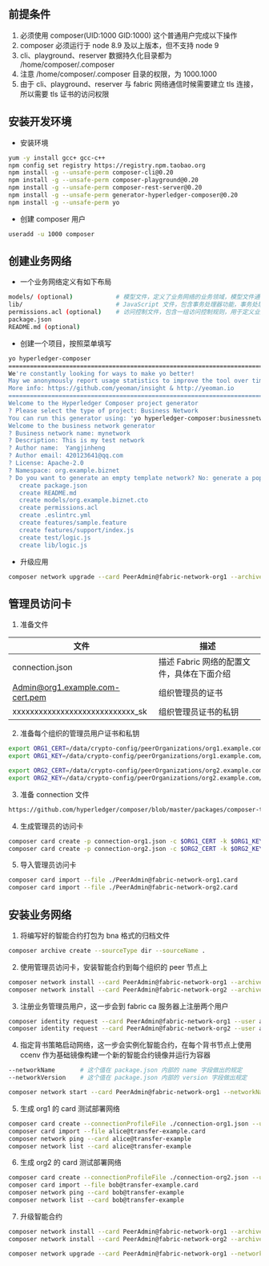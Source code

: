 ## 前提条件

1.  必须使用 composer(UID:1000 GID:1000) 这个普通用户完成以下操作
2.  composer 必须运行于 node 8.9 及以上版本，但不支持 node 9
3.  cli、playground、reserver 数据持久化目录都为 /home/composer/.composer
4.  注意 /home/composer/.composer 目录的权限，为 1000.1000
5.  由于 cli、playground、reserver 与 fabric 网络通信时候需要建立 tls 连接，所以需要 tls 证书的访问权限

## 安装开发环境

*   安装环境

~~~bash
yum -y install gcc+ gcc-c++
npm config set registry https://registry.npm.taobao.org
npm install -g --unsafe-perm composer-cli@0.20
npm install -g --unsafe-perm composer-playground@0.20
npm install -g --unsafe-perm composer-rest-server@0.20
npm install -g --unsafe-perm generator-hyperledger-composer@0.20
npm install -g --unsafe-perm yo
~~~

*   创建 composer 用户

~~~bash
useradd -u 1000 composer
~~~

## 创建业务网络

*   一个业务网络定义有如下布局

~~~bash
models/ (optional)            # 模型文件，定义了业务网络的业务领域，模型文件通常由业务分析师创建，因为它们定义模型元素之间的结构和关系：资产，参与者和事务。
lib/                          # JavaScript 文件，包含事务处理器功能，事务处理器功能在Hyperledger Fabric上运行，并可访问存储在Hyperledger Fabric区块链世界状态中的资产注册表。
permissions.acl (optional)    # 访问控制文件，包含一组访问控制规则，用于定义业务网络中不同参与者的权限。
package.json
README.md (optional)
~~~

*   创建一个项目，按照菜单填写

~~~bash
yo hyperledger-composer
==========================================================================
We're constantly looking for ways to make yo better! 
May we anonymously report usage statistics to improve the tool over time? 
More info: https://github.com/yeoman/insight & http://yeoman.io
========================================================================== No
Welcome to the Hyperledger Composer project generator
? Please select the type of project: Business Network
You can run this generator using: 'yo hyperledger-composer:businessnetwork'
Welcome to the business network generator
? Business network name: mynetwork
? Description: This is my test network
? Author name:  Yangjinheng
? Author email: 420123641@qq.com
? License: Apache-2.0
? Namespace: org.example.biznet
? Do you want to generate an empty template network? No: generate a populated sample network
   create package.json
   create README.md
   create models/org.example.biznet.cto
   create permissions.acl
   create .eslintrc.yml
   create features/sample.feature
   create features/support/index.js
   create test/logic.js
   create lib/logic.js
~~~

*   升级应用

~~~bash
composer network upgrade --card PeerAdmin@fabric-network-org1 --archiveFile ./baas-network@0.1.5.bna --option npmrcFile=./ali-npmrc
~~~

## 管理员访问卡

1.  准备文件

| 文件                            | 描述                                       |
| ------------------------------- | ------------------------------------------ |
| connection.json                 | 描述 Fabric 网络的配置文件，具体在下面介绍 |
| Admin@org1.example.com-cert.pem | 组织管理员的证书                           |
| xxxxxxxxxxxxxxxxxxxxxxxxxxxx_sk | 组织管理员证书的私钥                       |

2.  准备每个组织的管理员用户证书和私钥

~~~bash
export ORG1_CERT=/data/crypto-config/peerOrganizations/org1.example.com/users/Admin@org1.example.com/msp/admincerts/Admin@org1.example.com-cert.pem
export ORG1_KEY=/data/crypto-config/peerOrganizations/org1.example.com/users/Admin@org1.example.com/msp/keystore/d9fcc4030479fc24e21480f8a087ce968ed80a0379aa9d4235281b2eaa47f80e_sk

export ORG2_CERT=/data/crypto-config/peerOrganizations/org2.example.com/users/Admin@org2.example.com/msp/admincerts/Admin@org2.example.com-cert.pem
export ORG2_KEY=/data/crypto-config/peerOrganizations/org2.example.com/users/Admin@org2.example.com/msp/keystore/63d4314eaf8b7145b32e59908be02b42ff8038dcf0057e269d30d4db3ea664c1_sk
~~~

3.  准备 connection 文件

~~~bash
https://github.com/hyperledger/composer/blob/master/packages/composer-tests-integration/profiles/tls-connection-org1.json    # 参考格式
~~~

4.  生成管理员的访问卡

~~~bash
composer card create -p connection-org1.json -c $ORG1_CERT -k $ORG1_KEY -u PeerAdmin -r PeerAdmin -r ChannelAdmin
composer card create -p connection-org2.json -c $ORG2_CERT -k $ORG2_KEY -u PeerAdmin -r PeerAdmin -r ChannelAdmin
~~~

5.  导入管理员访问卡

~~~bash
composer card import --file ./PeerAdmin@fabric-network-org1.card
composer card import --file ./PeerAdmin@fabric-network-org2.card
~~~

## 安装业务网络

1.  将编写好的智能合约打包为 bna 格式的归档文件

~~~bash
composer archive create --sourceType dir --sourceName .
~~~

2.  使用管理员访问卡，安装智能合约到每个组织的 peer 节点上

~~~bash
composer network install --card PeerAdmin@fabric-network-org1 --archiveFile ./transfer-example@0.0.2.bna --option npmrcFile=./ali-npmrc
composer network install --card PeerAdmin@fabric-network-org2 --archiveFile ./transfer-example@0.0.2.bna --option npmrcFile=./ali-npmrc
~~~

3.  注册业务管理员用户，这一步会到 fabric ca 服务器上注册两个用户

~~~bash
composer identity request --card PeerAdmin@fabric-network-org1 --user admin --enrollSecret adminpw --path alice
composer identity request --card PeerAdmin@fabric-network-org2 --user admin --enrollSecret adminpw --path bob
~~~

4.  指定背书策略启动网络，这一步会实例化智能合约，在每个背书节点上使用 ccenv 作为基础镜像构建一个新的智能合约镜像并运行为容器

~~~bash
--networkName       # 这个值在 package.json 内部的 name 字段做出的规定
--networkVersion    # 这个值在 package.json 内部的 version 字段做出规定
~~~

~~~bash
composer network start --card PeerAdmin@fabric-network-org1 --networkName transfer-example --networkVersion 0.0.2 --option endorsementPolicyFile=./endorsement-policy.json --networkAdmin alice --networkAdminCertificateFile ./alice/admin-pub.pem --networkAdmin bob --networkAdminCertificateFile ./bob/admin-pub.pem
~~~

5.  生成 org1 的 card 测试部署网络

~~~bash
composer card create --connectionProfileFile ./connection-org1.json --user alice --businessNetworkName transfer-example --certificate ./alice/admin-pub.pem --privateKey ./alice/admin-priv.pem
composer card import --file alice@transfer-example.card
composer network ping --card alice@transfer-example
composer network list --card alice@transfer-example
~~~

6.  生成 org2 的 card 测试部署网络

~~~bash
composer card create --connectionProfileFile ./connection-org2.json --user bob --businessNetworkName transfer-example --certificate ./bob/admin-pub.pem --privateKey ./bob/admin-priv.pem
composer card import --file bob@transfer-example.card
composer network ping --card bob@transfer-example
composer network list --card bob@transfer-example
~~~

7.  升级智能合约

~~~bash
composer network install --card PeerAdmin@fabric-network-org1 --archiveFile ./transfer-example@0.0.6.bna --option npmrcFile=./ali-npmrc
composer network install --card PeerAdmin@fabric-network-org2 --archiveFile ./transfer-example@0.0.6.bna --option npmrcFile=./ali-npmrc

composer network upgrade --card PeerAdmin@fabric-network-org1 --networkName transfer-example --networkVersion 0.0.6
~~~

